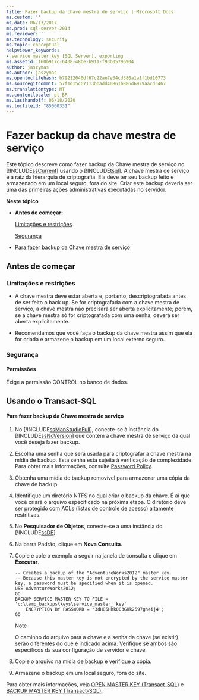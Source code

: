 ```yaml
---
title: Fazer backup da chave mestra de serviço | Microsoft Docs
ms.custom: ''
ms.date: 06/13/2017
ms.prod: sql-server-2014
ms.reviewer: ''
ms.technology: security
ms.topic: conceptual
helpviewer_keywords:
- service master key [SQL Server], exporting
ms.assetid: f60b917c-6408-48be-b911-f93b05796904
author: jaszymas
ms.author: jaszymas
ms.openlocfilehash: b79212040df67c22ae7e34cd380a1a1f1bd10773
ms.sourcegitcommit: 57f1d15c67113bbadd40861b886d6929aacd3467
ms.translationtype: MT
ms.contentlocale: pt-BR
ms.lasthandoff: 06/18/2020
ms.locfileid: "85060331"
---
```

# <a name="back-up-the-service-master-key"></a>Fazer backup da chave mestra de serviço
  Este tópico descreve como fazer backup da Chave mestra de serviço no [!INCLUDE[ssCurrent](../../../includes/sscurrent-md.md)] usando o [!INCLUDE[tsql](../../../includes/tsql-md.md)]. A chave mestra de serviço é a raiz da hierarquia de criptografia. Ela deve ter seu backup feito e armazenado em um local seguro, fora do site. Criar este backup deveria ser uma das primeiras ações administrativas executadas no servidor.  
  
 **Neste tópico**  
  
-   **Antes de começar:**  
  
     [Limitações e restrições](#Restrictions)  
  
     [Segurança](#Security)  
  
-   [Para fazer backup da Chave mestra de serviço](#Procedure)  
  
##  <a name="before-you-begin"></a><a name="BeforeYouBegin"></a> Antes de começar  
  
###  <a name="limitations-and-restrictions"></a><a name="Restrictions"></a> Limitações e restrições  
  
-   A chave mestra deve estar aberta e, portanto, descriptografada antes de ser feito o back up. Se for criptografada com a chave mestra de serviço, a chave mestra não precisará ser aberta explicitamente; porém, se a chave mestra só for criptografada com uma senha, deverá ser aberta explicitamente.  
  
-   Recomendamos que você faça o backup da chave mestra assim que ela for criada e armazene o backup em um local externo seguro.  
  
###  <a name="security"></a><a name="Security"></a> Segurança  
  
####  <a name="permissions"></a><a name="Permissions"></a> Permissões  
 Exige a permissão CONTROL no banco de dados.  
  
##  <a name="using-transact-sql"></a><a name="Procedure"></a> Usando o Transact-SQL  
  
#### <a name="to-back-up-the-service-master-key"></a>Para fazer backup da Chave mestra de serviço  
  
1.  No [!INCLUDE[ssManStudioFull](../../../includes/ssmanstudiofull-md.md)], conecte-se à instância do [!INCLUDE[ssNoVersion](../../../includes/ssnoversion-md.md)] que contém a chave mestra de serviço da qual você deseja fazer backup.  
  
2.  Escolha uma senha que será usada para criptografar a chave mestra na mídia de backup. Esta senha está sujeita à verificação de complexidade. Para obter mais informações, consulte [Password Policy](../password-policy.md).  
  
3.  Obtenha uma mídia de backup removível para armazenar uma cópia da chave de backup.  
  
4.  Identifique um diretório NTFS no qual criar o backup da chave. É aí que você criará o arquivo especificado na próxima etapa. O diretório deve ser protegido com ACLs (listas de controle de acesso) altamente restritivas.  
  
5.  No **Pesquisador de Objetos**, conecte-se a uma instância do [!INCLUDE[ssDE](../../../includes/ssde-md.md)].  
  
6.  Na barra Padrão, clique em **Nova Consulta**.  
  
7.  Copie e cole o exemplo a seguir na janela de consulta e clique em **Executar**.  
  
    ```  
    -- Creates a backup of the "AdventureWorks2012" master key.  
    -- Because this master key is not encrypted by the service master key, a password must be specified when it is opened.  
    USE AdventureWorks2012;  
    GO  
    BACKUP SERVICE MASTER KEY TO FILE = 'c:\temp_backups\keys\service_master_ key'   
        ENCRYPTION BY PASSWORD = '3dH85Hhk003GHk2597gheij4';  
    GO  
    ```  
  
    > [!NOTE]  
    >  O caminho do arquivo para a chave e a senha da chave (se existir) serão diferentes do que é indicado acima. Verifique se ambos são específicos da sua configuração de servidor e chave.  
  
8.  Copie o arquivo na mídia de backup e verifique a cópia.  
  
9. Armazene o backup em um local seguro, fora do site.  
  
 Para obter mais informações, veja [OPEN MASTER KEY &#40;Transact-SQL&#41;](/sql/t-sql/statements/open-master-key-transact-sql) e [BACKUP MASTER KEY &#40;Transact-SQL&#41;](/sql/t-sql/statements/backup-master-key-transact-sql).  
  
  
